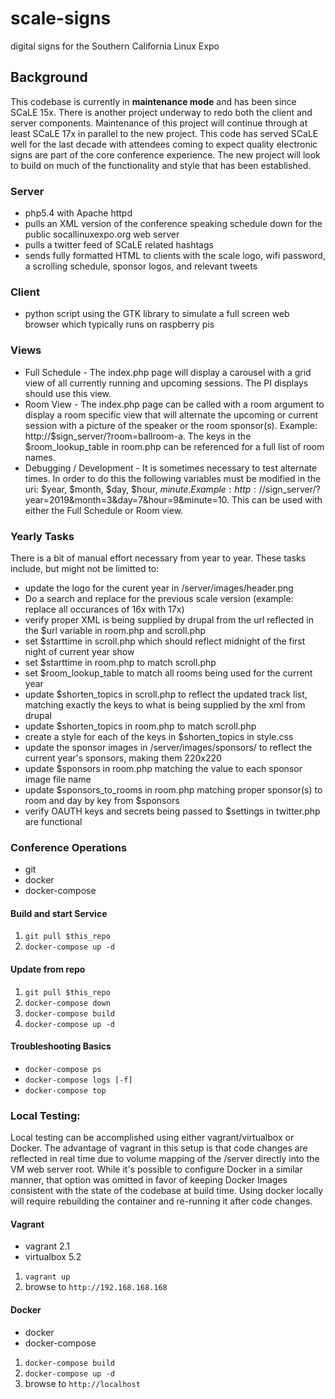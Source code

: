 # scale-signs

digital signs for the Southern California Linux Expo

## Background

This codebase is currently in **maintenance mode** and has been since SCaLE 15x. There is another project underway to redo both the client and server components. Maintenance of this project will continue through at least SCaLE 17x in parallel to the new project. This code has served SCaLE well for the last decade with attendees coming to expect quality electronic signs are part of the core conference experience. The new project will look to build on much of the functionality and style that has been established.

### Server

* php5.4 with Apache httpd
* pulls an XML version of the conference speaking schedule down for the public socallinuxexpo.org web server
* pulls a twitter feed of SCaLE related hashtags
* sends fully formatted HTML to clients with the scale logo, wifi password, a scrolling schedule, sponsor logos, and relevant tweets

### Client

* python script using the GTK library to simulate a full screen web browser which typically runs on raspberry pis

### Views

* Full Schedule - The index.php page will display a carousel with a grid view of all currently running and upcoming sessions. The PI displays should use this view.
* Room View - The index.php page can be called with a room argument to display a room specific view that will alternate the upcoming or current session with a picture of the speaker or the room sponsor(s). Example: http://$sign_server/?room=ballroom-a. The keys in the $room_lookup_table in room.php can be referenced for a full list of room names.
* Debugging / Development - It is sometimes necessary to test alternate times. In order to do this the following variables must be modified in the uri: $year, $month, $day, $hour, $minute. Example: http://$sign_server/?year=2019&month=3&day=7&hour=9&minute=10. This can be used with either the Full Schedule or Room view. 

### Yearly Tasks

There is a bit of manual effort necessary from year to year. These tasks include, but might not be limitted to:
* update the logo for the curent year in /server/images/header.png
* Do a search and replace for the previous scale version (example: replace all occurances of 16x with 17x)
* verify proper XML is being supplied by drupal from the url reflected in the $url variable in room.php and scroll.php
* set $starttime in scroll.php which should reflect midnight of the first night of current year show
* set $starttime in room.php to match scroll.php
* set $room_lookup_table to match all rooms being used for the current year
* update $shorten_topics in scroll.php to reflect the updated track list, matching exactly the keys to what is being supplied by the xml from drupal
* update $shorten_topics in room.php to match scroll.php
* create a style for each of the keys in $shorten_topics in style.css
* update the sponsor images in /server/images/sponsors/ to reflect the current year's sponsors, making them 220x220
* update $sponsors in room.php matching the value to each sponsor image file name
* update $sponsors_to_rooms in room.php matching proper sponsor(s) to room and day by key from $sponsors
* verify OAUTH keys and secrets being passed to $settings in twitter.php are functional

### Conference Operations

* git
* docker
* docker-compose

#### Build and start Service

1. `git pull $this_repo`
3. `docker-compose up -d`

#### Update from repo

1. `git pull $this_repo`
2. `docker-compose down`
3. `docker-compose build`
4. `docker-compose up -d`

#### Troubleshooting Basics

* `docker-compose ps`
* `docker-compose logs [-f]`
* `docker-compose top`

### Local Testing:

Local testing can be accomplished using either vagrant/virtualbox or Docker. The advantage of vagrant in this setup is that code changes are reflected in real time due to volume mapping of the /server directly into the VM web server root. While it's possible to configure Docker in a similar manner, that option was omitted in favor of keeping Docker Images consistent with the state of the codebase at build time. Using docker locally will require rebuilding the container and re-running it after code changes.

#### Vagrant

* vagrant 2.1
* virtualbox 5.2

1. `vagrant up`
2. browse to `http://192.168.168.168`

#### Docker

* docker
* docker-compose

1. `docker-compose build`
2. `docker-compose up -d`
3. browse to `http://localhost`
